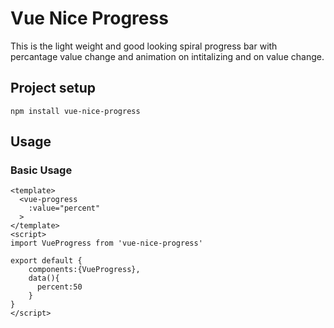# Vue Nice Progress
This is the light weight and good looking spiral progress bar with percantage value change and animation on intitalizing and on value change. 

## Project setup
```
npm install vue-nice-progress
```

## Usage
### Basic Usage
```
<template>
  <vue-progress
    :value="percent"
  >
</template>
<script>
import VueProgress from 'vue-nice-progress'

export default {
    components:{VueProgress},
    data(){
      percent:50
    }
}
</script>
```
